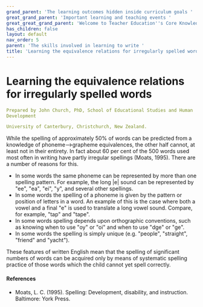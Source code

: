 ```yaml
---
grand_parent: 'The learning outcomes hidden inside curriculum goals '
great_grand_parent: 'Important learning and teaching events '
great_great_grand_parent: 'Welcome to Teacher Education''s Core Knowledge and Skills.'
has_children: false
layout: default
nav_order: 5
parent: 'The skills involved in learning to write '
title: 'Learning the equivalence relations for irregularly spelled words '
---
```

# Learning the equivalence relations for irregularly spelled words


```yaml
Prepared by John Church, PhD, School of Educational Studies and Human
Development

University of Canterbury, Christchurch, New Zealand.
```


While the spelling of approximately 50% of words can be predicted from a
knowledge of phoneme--\>grapheme equivalences, the other half cannot, at
least not in their entirety. In fact about 60 per cent of the 500 words
used most often in writing have partly irregular spellings (Moats,
1995). There are a number of reasons for this.

-   In some words the same phoneme can be represented by more than one
    spelling pattern. For example, the long \|e\| sound can be
    represented by "ee", "ea", "ei", "y", and several other spellings.
-   In some words the spelling of a phoneme is given by the pattern or
    position of letters in a word. An example of this is the case where
    both a vowel and a final "e" is used to translate a long vowel
    sound. Compare, for example, "tap" and "tape".
-   In some words spelling depends upon orthographic conventions, such
    as knowing when to use "oy" or "oi" and when to use "dge" or "ge".
-   In some words the spelling is simply unique (e.g. "people",
    "straight", "friend" and "yacht").

These features of written English mean that the spelling of significant
numbers of words can be acquired only by means of systematic spelling
practice of those words which the child cannot yet spell correctly.


#### References

-   Moats, L. C. (1995). Spelling: Development, disability, and
    instruction. Baltimore: York Press.
